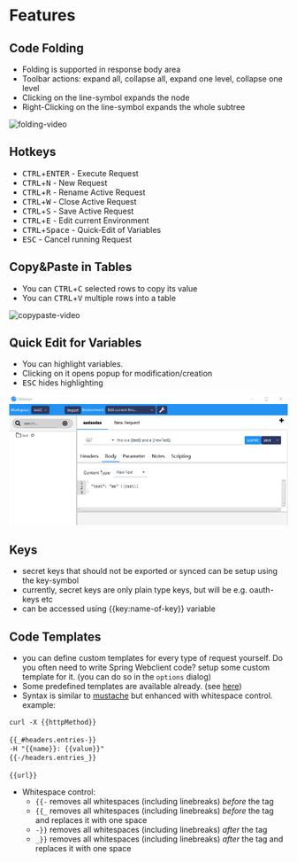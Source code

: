 # Features



## Code Folding

* Folding is supported in response body area
* Toolbar actions: expand all, collapse all, expand one level, collapse one level
* Clicking on the line-symbol expands the node
* Right-Clicking on the line-symbol expands the whole subtree

![folding-video](/img/gif/folding.gif)


## Hotkeys

  * <kbd>CTRL</kbd>+<kbd>ENTER</kbd> - Execute Request
  * <kbd>CTRL</kbd>+<kbd>N</kbd> - New Request
  * <kbd>CTRL</kbd>+<kbd>R</kbd> - Rename Active Request
  * <kbd>CTRL</kbd>+<kbd>W</kbd> - Close Active Request
  * <kbd>CTRL</kbd>+<kbd>S</kbd> - Save Active Request
  * <kbd>CTRL</kbd>+<kbd>E</kbd> - Edit current Environment
  * <kbd>CTRL</kbd>+<kbd>Space</kbd> - Quick-Edit of Variables
  * <kbd>ESC</kbd> - Cancel running Request
  

## Copy&Paste in Tables

* You can <kbd>CTRL</kbd>+<kbd>C</kbd> selected rows to copy its value
* You can <kbd>CTRL</kbd>+<kbd>V</kbd> multiple rows into a table

![copypaste-video](/img/gif/copypaste.gif)

## Quick Edit for Variables

* You can highlight variables.
* Clicking on it opens popup for modification/creation
* <kbd>ESC</kbd> hides highlighting

![highlightvars-video](/img/gif/hightlight-vars.gif)

## Keys

* secret keys that should not be exported or synced can be setup using the key-symbol
* currently, secret keys are only plain type keys, but will be e.g. oauth-keys etc
* can be accessed using {{key:name-of-key}} variable


## Code Templates

* you can define custom templates for every type of request yourself. Do you often need to write Spring Webclient code?
setup some custom template for it. (you can do so in the `options` dialog)
* Some predefined templates are available already. (see [here](/milkman-rest/src/main/resources/META-INF))
* Syntax is similar to [mustache](https://github.com/samskivert/jmustache) but enhanced with whitespace control. example:

```
curl -X {{httpMethod}}  

{{_#headers.entries-}}
-H "{{name}}: {{value}}"
{{-/headers.entries_}}

{{url}}
```

* Whitespace control: 
    * `{{-` removes all whitespaces (including linebreaks) *before* the tag
    * `{{_` removes all whitespaces (including linebreaks) *before* the tag and replaces it with one space
    * `-}}` removes all whitespaces (including linebreaks) *after* the tag
    * `_}}` removes all whitespaces (including linebreaks) *after* the tag  and replaces it with one space

